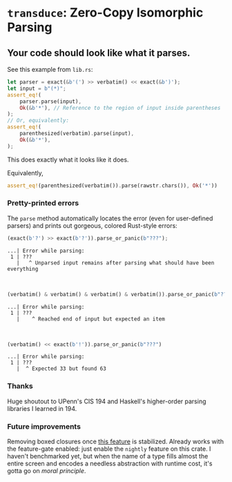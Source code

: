 # `transduce`: Zero-Copy Isomorphic Parsing
## Your code should look like what it parses.

See this example from `lib.rs`:
```rust
let parser = exact(&b'(') >> verbatim() << exact(&b')');
let input = b"(*)";
assert_eq!(
    parser.parse(input),
    Ok(&b'*'), // Reference to the region of input inside parentheses
);
// Or, equivalently:
assert_eq!(
    parenthesized(verbatim).parse(input),
    Ok(&b'*'),
);
```
This does exactly what it looks like it does.

Equivalently,
```rust
assert_eq!(parenthesized(verbatim()).parse(rawstr.chars()), Ok('*'))
```

### Pretty-printed errors
The `parse` method automatically locates the error (even for user-defined parsers) and prints out gorgeous, colored Rust-style errors:
```rust
(exact(b'?') >> exact(b'?')).parse_or_panic(b"???");
```
```
...| Error while parsing:
 1 | ???
   |   ^ Unparsed input remains after parsing what should have been everything
```
&nbsp;
```rust
(verbatim() & verbatim() & verbatim() & verbatim()).parse_or_panic(b"???");
```
```
...| Error while parsing:
 1 | ???
   |    ^ Reached end of input but expected an item
```
&nbsp;
```rust
(verbatim() << exact(b'!')).parse_or_panic(b"???")
```
```
...| Error while parsing:
 1 | ???
   |  ^ Expected 33 but found 63
```

### Thanks

Huge shoutout to UPenn's CIS 194 and Haskell's higher-order parsing libraries I learned in 194.

### Future improvements

Removing boxed closures once [this feature](https://github.com/rust-lang/rust/issues/63063) is stabilized.
Already works with the feature-gate enabled: just enable the `nightly` feature on this crate.
I haven't benchmarked yet, but when the name of a type fills almost the entire screen and encodes a needless abstraction with runtime cost, it's gotta go on _moral principle_.
